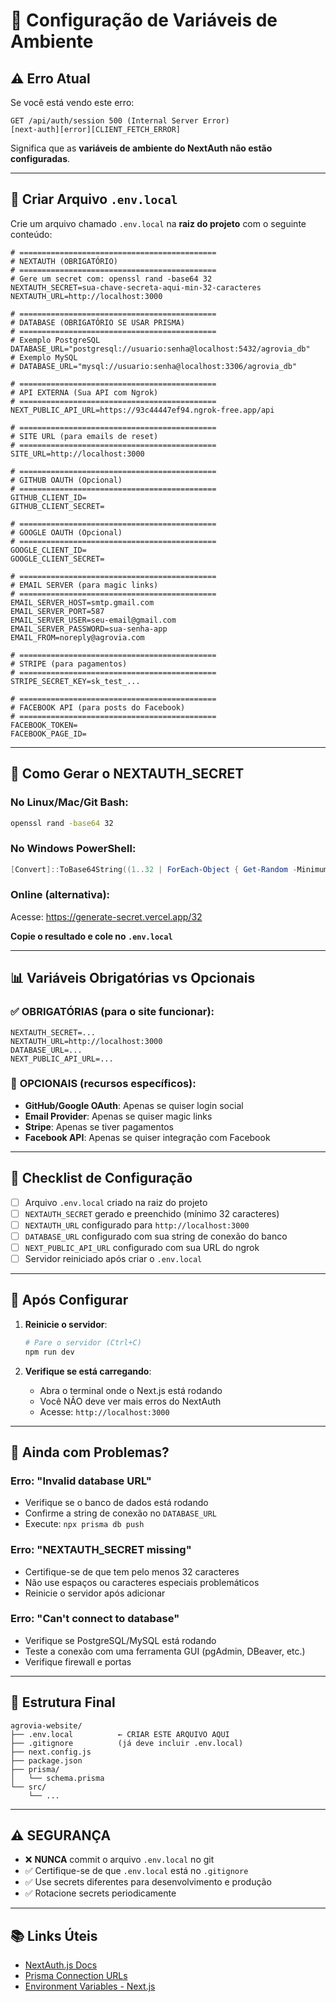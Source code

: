 # 🔐 Configuração de Variáveis de Ambiente

## ⚠️ Erro Atual

Se você está vendo este erro:
```
GET /api/auth/session 500 (Internal Server Error)
[next-auth][error][CLIENT_FETCH_ERROR]
```

Significa que as **variáveis de ambiente do NextAuth não estão configuradas**.

---

## 📝 Criar Arquivo `.env.local`

Crie um arquivo chamado `.env.local` na **raiz do projeto** com o seguinte conteúdo:

```env
# ============================================
# NEXTAUTH (OBRIGATÓRIO)
# ============================================
# Gere um secret com: openssl rand -base64 32
NEXTAUTH_SECRET=sua-chave-secreta-aqui-min-32-caracteres
NEXTAUTH_URL=http://localhost:3000

# ============================================
# DATABASE (OBRIGATÓRIO SE USAR PRISMA)
# ============================================
# Exemplo PostgreSQL
DATABASE_URL="postgresql://usuario:senha@localhost:5432/agrovia_db"
# Exemplo MySQL
# DATABASE_URL="mysql://usuario:senha@localhost:3306/agrovia_db"

# ============================================
# API EXTERNA (Sua API com Ngrok)
# ============================================
NEXT_PUBLIC_API_URL=https://93c44447ef94.ngrok-free.app/api

# ============================================
# SITE URL (para emails de reset)
# ============================================
SITE_URL=http://localhost:3000

# ============================================
# GITHUB OAUTH (Opcional)
# ============================================
GITHUB_CLIENT_ID=
GITHUB_CLIENT_SECRET=

# ============================================
# GOOGLE OAUTH (Opcional)
# ============================================
GOOGLE_CLIENT_ID=
GOOGLE_CLIENT_SECRET=

# ============================================
# EMAIL SERVER (para magic links)
# ============================================
EMAIL_SERVER_HOST=smtp.gmail.com
EMAIL_SERVER_PORT=587
EMAIL_SERVER_USER=seu-email@gmail.com
EMAIL_SERVER_PASSWORD=sua-senha-app
EMAIL_FROM=noreply@agrovia.com

# ============================================
# STRIPE (para pagamentos)
# ============================================
STRIPE_SECRET_KEY=sk_test_...

# ============================================
# FACEBOOK API (para posts do Facebook)
# ============================================
FACEBOOK_TOKEN=
FACEBOOK_PAGE_ID=
```

---

## 🔑 Como Gerar o NEXTAUTH_SECRET

### No Linux/Mac/Git Bash:
```bash
openssl rand -base64 32
```

### No Windows PowerShell:
```powershell
[Convert]::ToBase64String((1..32 | ForEach-Object { Get-Random -Minimum 0 -Maximum 256 }))
```

### Online (alternativa):
Acesse: https://generate-secret.vercel.app/32

**Copie o resultado e cole no `.env.local`**

---

## 📊 Variáveis Obrigatórias vs Opcionais

### ✅ **OBRIGATÓRIAS** (para o site funcionar):

```env
NEXTAUTH_SECRET=...
NEXTAUTH_URL=http://localhost:3000
DATABASE_URL=...
NEXT_PUBLIC_API_URL=...
```

### 🔹 **OPCIONAIS** (recursos específicos):

- **GitHub/Google OAuth**: Apenas se quiser login social
- **Email Provider**: Apenas se quiser magic links
- **Stripe**: Apenas se tiver pagamentos
- **Facebook API**: Apenas se quiser integração com Facebook

---

## 🚨 Checklist de Configuração

- [ ] Arquivo `.env.local` criado na raiz do projeto
- [ ] `NEXTAUTH_SECRET` gerado e preenchido (mínimo 32 caracteres)
- [ ] `NEXTAUTH_URL` configurado para `http://localhost:3000`
- [ ] `DATABASE_URL` configurado com sua string de conexão do banco
- [ ] `NEXT_PUBLIC_API_URL` configurado com sua URL do ngrok
- [ ] Servidor reiniciado após criar o `.env.local`

---

## 🔄 Após Configurar

1. **Reinicie o servidor**:
   ```bash
   # Pare o servidor (Ctrl+C)
   npm run dev
   ```

2. **Verifique se está carregando**:
   - Abra o terminal onde o Next.js está rodando
   - Você NÃO deve ver mais erros do NextAuth
   - Acesse: `http://localhost:3000`

---

## 🐛 Ainda com Problemas?

### Erro: "Invalid database URL"
- Verifique se o banco de dados está rodando
- Confirme a string de conexão no `DATABASE_URL`
- Execute: `npx prisma db push`

### Erro: "NEXTAUTH_SECRET missing"
- Certifique-se de que tem pelo menos 32 caracteres
- Não use espaços ou caracteres especiais problemáticos
- Reinicie o servidor após adicionar

### Erro: "Can't connect to database"
- Verifique se PostgreSQL/MySQL está rodando
- Teste a conexão com uma ferramenta GUI (pgAdmin, DBeaver, etc.)
- Verifique firewall e portas

---

## 📍 Estrutura Final

```
agrovia-website/
├── .env.local          ← CRIAR ESTE ARQUIVO AQUI
├── .gitignore          (já deve incluir .env.local)
├── next.config.js
├── package.json
├── prisma/
│   └── schema.prisma
└── src/
    └── ...
```

---

## ⚠️ SEGURANÇA

- ❌ **NUNCA** commit o arquivo `.env.local` no git
- ✅ Certifique-se de que `.env.local` está no `.gitignore`
- ✅ Use secrets diferentes para desenvolvimento e produção
- ✅ Rotacione secrets periodicamente

---

## 📚 Links Úteis

- [NextAuth.js Docs](https://next-auth.js.org/configuration/options)
- [Prisma Connection URLs](https://www.prisma.io/docs/reference/database-reference/connection-urls)
- [Environment Variables - Next.js](https://nextjs.org/docs/basic-features/environment-variables)

